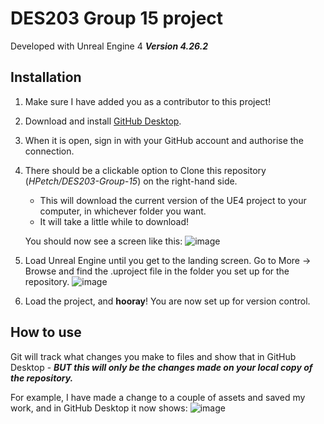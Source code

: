 # DES203 Group 15 project

Developed with Unreal Engine 4
***Version 4.26.2***

## Installation
1. Make sure I have added you as a contributor to this project!
2. Download and install [GitHub Desktop](https://desktop.github.com/).
3. When it is open, sign in with your GitHub account and authorise the connection.
4. There should be a clickable option to Clone this repository (_HPetch/DES203-Group-15_) on the right-hand side.
    - This will download the current version of the UE4 project to your computer, in whichever folder you want.
    - It will take a little while to download!

    You should now see a screen like this:
    ![image](https://user-images.githubusercontent.com/60263607/152397120-3ad40f8a-1ce9-44b5-9c29-5642d7acef22.png)
5. Load Unreal Engine until you get to the landing screen. Go to More -> Browse and find the .uproject file in the folder you set up for the repository.
    ![image](https://user-images.githubusercontent.com/60263607/152397465-db437c4f-64d3-471b-9aa7-eeb1fffd62ad.png)
6. Load the project, and **hooray**! You are now set up for version control.

## How to use
Git will track what changes you make to files and show that in GitHub Desktop - _**BUT this will only be the changes made on your local copy of the repository.**_

For example, I have made a change to a couple of assets and saved my work, and in GitHub Desktop it now shows:
![image](https://user-images.githubusercontent.com/60263607/152399455-c6bc5cc1-c871-4d75-a2f2-e97d50439841.png)
